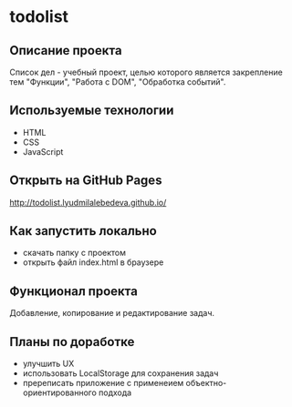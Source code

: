# todolist

## Описание проекта

Список дел - учебный проект, целью которого является закрепление тем "Функции", "Работа с DOM", "Обработка событий".

## Используемые технологии

- HTML
- CSS
- JavaScript

## Открыть на GitHub Pages

http://todolist.lyudmilalebedeva.github.io/

## Как запустить локально

- скачать папку с проектом
- открыть файл index.html в браузере

## Функционал проекта

Добавление, копирование и редактирование задач.

## Планы по доработке

- улучшить UX
- использовать LocalStorage для сохранения задач
- пререписать приложение с применеием объектно-ориентированного подхода
